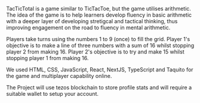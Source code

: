 TacTicTotal is a game similar to TicTacToe, but the game utilises arithmetic. The idea of the game is to help learners develop fluency in basic arithmetic with a deeper layer of developing stretigcal and tactical thinking, thus improving engagement on the road to fluency in mental arithmetic.

Players take turns using the numbers 1 to 9 (once) to fill the grid. Player 1's objective is to make a line of three numbers with a sum of 16 whilst stopping player 2 from making 16. Player 2's objective is to try and make 15 whilst stopping player 1 from making 16.

We used HTML, CSS, JavaScript, React, NextJS, TypeScript and Taquito for the game and multiplayer capability online.

The Project will use tezos blockchain to store profile stats and will require a suitable wallet to setup your account. 
